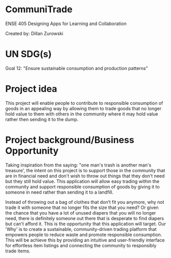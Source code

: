 # CommuniTrade
ENSE 405 Designing Apps for Learning and Collaboration

Created by: Dillan Zurowski
# UN SDG(s)
Goal 12: "Ensure sustainable consumption and production patterns"

# Project idea
This project will enable people to contribute to responsible consumption of goods in an appealing way by allowing them to trade goods that no longer hold value to them with others in the community where it may hold value rather then sending it to the dump. 

# Project background/Business Opportunity
Taking inspiration from the saying: "one man's trash is another man's treasure', the intent on this project is to support those in the community that are in financial need and don't wish to throw out things that they don't need but they still hold value. This application will allow easy trading within the community and support responsible consumption of goods by giving it to someone in need rather than sending it to a landfill.

Instead of throwing out a bag of clothes that don’t fit you anymore, why not trade it with someone that no longer fits the size that you need? Or given the chance that you have a lot of unused diapers
that you will no longer need, there is definitely someone out there that is desperate to find diapers but can’t afford it. This is the opportunity that this application will target. Our 'Why' is to create a sustainable, community-driven trading platform that empowers people to reduce waste and promote responsible consumption. This will be achieve this by providing an intuitive and user-friendly interface for effortless item listings and connecting the community to responsibly trade items.
